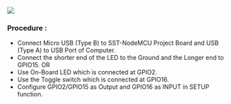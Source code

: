 ![](https://user-images.githubusercontent.com/65058286/155885961-8aaab98e-5847-4dd2-adbb-6f4d2e34d5aa.png)
### Procedure :
- Connect Micro USB (Type B) to SST-NodeMCU Project Board and USB (Type A) to USB Port of Computer. 
- Connect the shorter end of the LED to the Ground and the Longer end to GPIO15.
                              OR 
- Use On-Board LED which is connected at GPIO2.
- Use the Toggle switch which is connected at GPIO16.
- Configure GPIO2/GPIO15 as Output and GPIO16 as INPUT in SETUP function.
